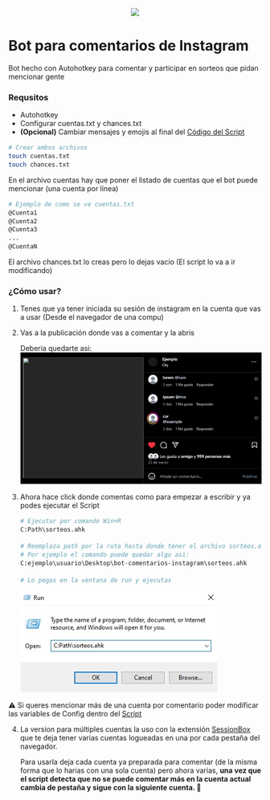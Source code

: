 <p align="center"><img src="https://i.imgur.com/tjPOPhB.png" width="300" /></p>

# Bot para comentarios de Instagram
Bot hecho con Autohotkey para comentar y participar en sorteos que pidan mencionar gente

### Requsitos
- Autohotkey
- Configurar cuentas.txt y chances.txt
- **(Opcional)** Cambiar mensajes y emojis al final del [Código del Script](./sorteos.ahk) 

```bash
# Crear ambos archivos
touch cuentas.txt
touch chances.txt
```

En el archivo cuentas hay que poner el listado de cuentas que el bot puede mencionar (una cuenta por línea)
```bash
# Ejemplo de como se ve cuentas.txt
@Cuenta1
@Cuenta2
@Cuenta3
...
@CuentaN
```
El archivo chances.txt lo creas pero lo dejas vacío (El script lo va a ir modificando)

### ¿Cómo usar?
1) Tenes que ya tener iniciada su sesión de instagram en la cuenta que vas a usar (Desde el navegador de una compu)
2) Vas a la publicación donde vas a comentar y la abris

    Deberia quedarte asi:
    ![Publicación de ejemplo](./assets/example.jpg)
3) Ahora hace click donde comentas como para empezar a escribir y ya podes ejecutar el Script
    ```bash
    # Ejecutar por comando Win+R 
    C:Path\sorteos.ahk

    # Reemplaza path por la ruta hasta donde tener el archivo sorteos.ahk
    # Por ejemplo el comando puede quedar algo asi:
    C:ejemplo\usuario\Desktop\bot-comentarios-instagram\sorteos.ahk

    # Lo pegas en la ventana de run y ejecutas
    ```
    ![Windows Run](./assets/run.jpg)

⚠ Si queres mencionar más de una cuenta por comentario poder modificar las variables de Config dentro del [Script](./sorteos.ahk) 

4) La version para múltiples cuentas la uso con la extensión [SessionBox](https://sessionbox.io) que te deja tener varias cuentas logueadas en una por cada pestaña del navegador.

    Para usarla deja cada cuenta ya preparada para comentar (de la misma forma que lo harias con una sola cuenta) pero ahora varias, **una vez que el script detecta que no se puede comentar más en la cuenta actual cambia de pestaña y sigue con la siguiente cuenta. 🤖**